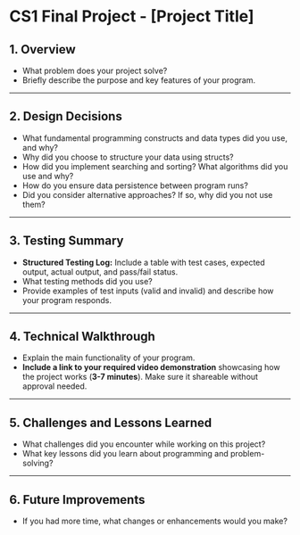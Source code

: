 # CS1 Final Project - [Project Title]

## 1. Overview
- What problem does your project solve?  
- Briefly describe the purpose and key features of your program.  

---

## 2. Design Decisions
- What fundamental programming constructs and data types did you use, and why?  
- Why did you choose to structure your data using structs?  
- How did you implement searching and sorting? What algorithms did you use and why?  
- How do you ensure data persistence between program runs?  
- Did you consider alternative approaches? If so, why did you not use them?  

---

## 3. Testing Summary
- **Structured Testing Log:** Include a table with test cases, expected output, actual output, and pass/fail status.  
- What testing methods did you use?  
- Provide examples of test inputs (valid and invalid) and describe how your program responds.  

---

## 4. Technical Walkthrough
- Explain the main functionality of your program.  
- **Include a link to your required video demonstration** showcasing how the project works (**3-7 minutes**). 
    Make sure it shareable without approval needed.

---

## 5. Challenges and Lessons Learned
- What challenges did you encounter while working on this project?  
- What key lessons did you learn about programming and problem-solving?  

---

## 6. Future Improvements
- If you had more time, what changes or enhancements would you make?  
